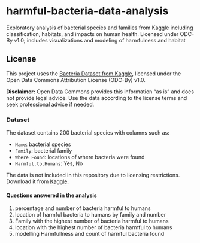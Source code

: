 # harmful-bacteria-data-analysis
Exploratory analysis of bacterial species and families from Kaggle including classification, habitats, and impacts on human health. Licensed under ODC-By v1.0; includes visualizations and modeling of harmfulness and habitat

## License
This project uses the [Bacteria Dataset from Kaggle](https://www.kaggle.com/datasets/kanchana1990/bacteria-dataset), licensed under the Open Data Commons Attribution License (ODC-By) v1.0.  

**Disclaimer:** Open Data Commons provides this information “as is” and does not provide legal advice. Use the data according to the license terms and seek professional advice if needed.

### Dataset

The dataset contains 200 bacterial species with columns such as:
- `Name`: bacterial species
- `Family`: bacterial family  
- `Where Found`: locations of where bacteria were found  
- `Harmful.to.Humans`: Yes, No  

The data is not included in this repository due to licensing restrictions. Download it from [Kaggle](https://www.kaggle.com/datasets/kanchana1990/bacteria-dataset).

#### Questions answered in the analysis

1) percentage and number of bacteria harmful to humans 
2) location of harmful bacteria to humans by family and number
3) Family with the highest number of bacteria harmful to humans
4) location with the highest number of bacteria harmful to humans
5) modelling Harmfullness and count of harmful bacteria found

